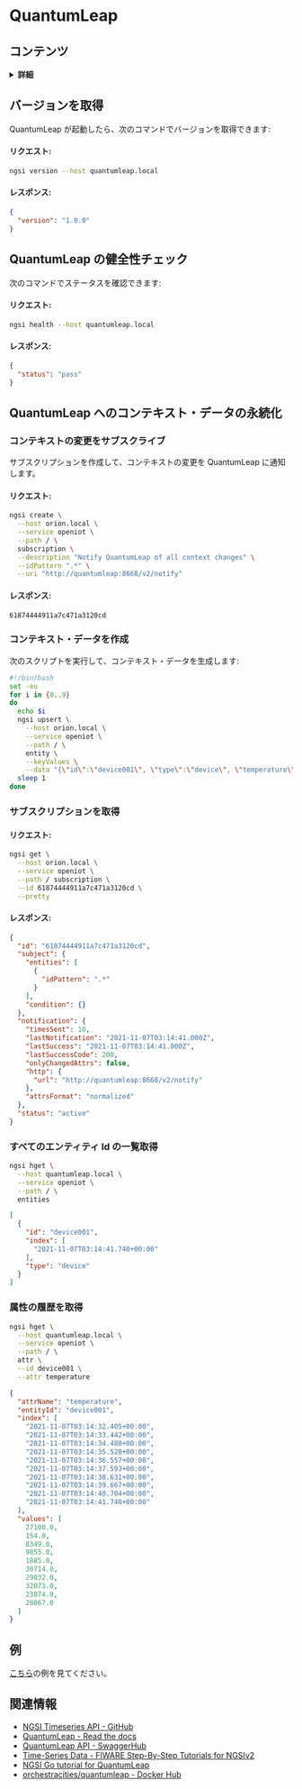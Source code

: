 # QuantumLeap

## コンテンツ

<details>
<summary><strong>詳細</strong></summary>

-   [バージョンを取得](#get-version)
-   [QuantumLeap の健全性チェック](#sanity-check-for-quantumLeap)
-   [QuantumLeap へのコンテキスト・データの永続化](#persisting-context-data-into-quantumLeap)
-   [例](#examples)
-   [関連情報](#related-information)

</details>

<a name="get-version"></a>

## バージョンを取得

QuantumLeap が起動したら、次のコマンドでバージョンを取得できます:

#### リクエスト:

```bash
ngsi version --host quantumleap.local
```

#### レスポンス:

```json
{
  "version": "1.0.0"
}
```

<a name="sanity-check-for-quantumLeap"></a>

## QuantumLeap の健全性チェック

次のコマンドでステータスを確認できます:

#### リクエスト:

```bash
ngsi health --host quantumleap.local
```

#### レスポンス:

```json
{
  "status": "pass"
}
```

<a name="persisting-context-data-into-quantumLeap"></a>

## QuantumLeap へのコンテキスト・データの永続化

### コンテキストの変更をサブスクライブ

サブスクリプションを作成して、コンテキストの変更を QuantumLeap に通知します。

#### リクエスト:

```bash
ngsi create \
  --host orion.local \
  --service openiot \
  --path / \
  subscription \
  --description "Notify QuantumLeap of all context changes" \
  --idPattern ".*" \
  --uri "http://quantumleap:8668/v2/notify"
```

#### レスポンス:

```text
61874444911a7c471a3120cd
```

### コンテキスト・データを作成

次のスクリプトを実行して、コンテキスト・データを生成します:

```bash
#!/bin/bash
set -eu
for i in {0..9}
do
  echo $i
  ngsi upsert \
    --host orion.local \
    --service openiot \
    --path / \
    entity \
    --keyValues \
    --data "{\"id\":\"device001\", \"type\":\"device\", \"temperature\":${RANDOM}}"
  sleep 1
done
```

### サブスクリプションを取得

#### リクエスト:

```bash
ngsi get \
  --host orion.local \
  --service openiot \
  --path / subscription \
  --id 61874444911a7c471a3120cd \
  --pretty
```

#### レスポンス:

```json
{
  "id": "61874444911a7c471a3120cd",
  "subject": {
    "entities": [
      {
        "idPattern": ".*"
      }
    ],
    "condition": {}
  },
  "notification": {
    "timesSent": 10,
    "lastNotification": "2021-11-07T03:14:41.000Z",
    "lastSuccess": "2021-11-07T03:14:41.000Z",
    "lastSuccessCode": 200,
    "onlyChangedAttrs": false,
    "http": {
      "url": "http://quantumleap:8668/v2/notify"
    },
    "attrsFormat": "normalized"
  },
  "status": "active"
}
```

### すべてのエンティティ Id の一覧取得

```bash
ngsi hget \
  --host quantumleap.local \
  --service openiot \
  --path / \
  entities
```

```json
[
  {
    "id": "device001",
    "index": [
      "2021-11-07T03:14:41.740+00:00"
    ],
    "type": "device"
  }
]
```

### 属性の履歴を取得

```bash
ngsi hget \
  --host quantumleap.local \
  --service openiot \
  --path / \
  attr \
  --id device001 \
  --attr temperature
```

```json
{
  "attrName": "temperature",
  "entityId": "device001",
  "index": [
    "2021-11-07T03:14:32.405+00:00",
    "2021-11-07T03:14:33.442+00:00",
    "2021-11-07T03:14:34.480+00:00",
    "2021-11-07T03:14:35.520+00:00",
    "2021-11-07T03:14:36.557+00:00",
    "2021-11-07T03:14:37.593+00:00",
    "2021-11-07T03:14:38.631+00:00",
    "2021-11-07T03:14:39.667+00:00",
    "2021-11-07T03:14:40.704+00:00",
    "2021-11-07T03:14:41.740+00:00"
  ],
  "values": [
    27100.0,
    154.0,
    8349.0,
    9855.0,
    1885.0,
    30714.0,
    29032.0,
    32073.0,
    23074.0,
    28867.0
  ]
}
```

<a name="examples"></a>

## 例

[こちら](https://github.com/lets-fiware/FIWARE-Small-Bang/tree/main/examples/quantumleap)の例を見てください。

<a name="related-information"></a>

## 関連情報

-   [NGSI Timeseries API - GitHub](https://github.com/orchestracities/ngsi-timeseries-api)
-   [QuantumLeap - Read the docs](https://quantumleap.readthedocs.io/en/latest/)
-   [QuantumLeap API - SwaggerHub](https://app.swaggerhub.com/apis/smartsdk/ngsi-tsdb/)
-   [Time-Series Data - FIWARE Step-By-Step Tutorials for NGSIv2](https://fiware-tutorials.readthedocs.io/en/latest/time-series-data.html)
-   [NGSI Go tutorial for QuantumLeap](https://ngsi-go.letsfiware.jp/tutorial/quantumleap/)
-   [orchestracities/quantumleap - Docker Hub](https://hub.docker.com/r/orchestracities/quantumleap)
